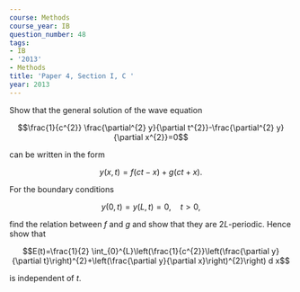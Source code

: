 ```yaml
---
course: Methods
course_year: IB
question_number: 48
tags:
- IB
- '2013'
- Methods
title: 'Paper 4, Section I, C '
year: 2013
---
```




Show that the general solution of the wave equation

$$\frac{1}{c^{2}} \frac{\partial^{2} y}{\partial t^{2}}-\frac{\partial^{2} y}{\partial x^{2}}=0$$

can be written in the form

$$y(x, t)=f(c t-x)+g(c t+x) .$$

For the boundary conditions

$$y(0, t)=y(L, t)=0, \quad t>0,$$

find the relation between $f$ and $g$ and show that they are $2 L$-periodic. Hence show that

$$E(t)=\frac{1}{2} \int_{0}^{L}\left(\frac{1}{c^{2}}\left(\frac{\partial y}{\partial t}\right)^{2}+\left(\frac{\partial y}{\partial x}\right)^{2}\right) d x$$

is independent of $t$.